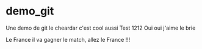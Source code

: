 # demo_git
Une demo de git
le cheardar c'est cool aussi
Test 1212
Oui oui j'aime le brie

Le France il va gagner le match, allez le France !!!